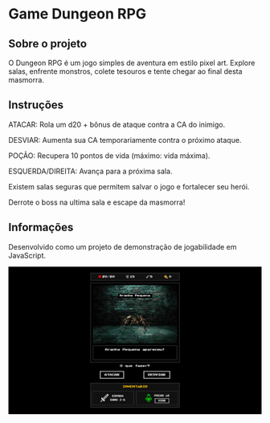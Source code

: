 # Game Dungeon RPG

## Sobre o projeto

O Dungeon RPG é um jogo simples de aventura em estilo pixel art. Explore salas, enfrente monstros, colete tesouros e tente chegar ao final desta masmorra.

## Instruções

ATACAR: Rola um d20 + bônus de ataque contra a CA do inimigo.

DESVIAR: Aumenta sua CA temporariamente contra o próximo ataque.

POÇÃO: Recupera 10 pontos de vida (máximo: vida máxima).

ESQUERDA/DIREITA: Avança para a próxima sala.

Existem salas seguras que permitem salvar o jogo e fortalecer seu herói.

Derrote o boss na ultima sala e escape da masmorra!

## Informações

Desenvolvido como um projeto de demonstração de jogabilidade em JavaScript.

<img src="screenshot.jpg"/>
